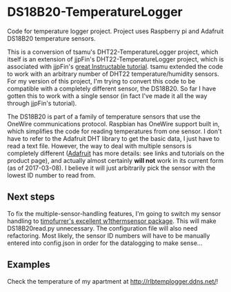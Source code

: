 # DS18B20-TemperatureLogger
Code for temperature logger project. Project uses Raspberry pi and Adafruit DS18B20 temperature sensors.

This is a conversion of tsamu's DHT22-TemperatureLogger project, which itself is an extension of jjpFin's DHT22-TemperatureLogger project, which is associated with jjpFin's [great Instructable tutorial](http://www.instructables.com/id/Raspberry-PI-and-DHT22-temperature-and-humidity-lo/?ALLSTEPS). tsamu extended the code to work with an arbitrary number of DHT22 temperature/humidity sensors. For my version of this project, I'm trying to convert this code to be compatible with a completely different sensor, the DS18B20. So far I have gotten this to work with a single sensor (in fact I've made it all the way through jjpFin's tutorial).

The DS18B20 is part of a family of temperature sensors that use the OneWire communications protocol. Raspbian has OneWire support built in, which simplifies the code for reading temperatures from one sensor. I don't have to refer to the Adafruit DHT library to get the basic data, I just have to read a text file. However, the way to deal with multiple sensors is completely different ([Adafruit](https://www.adafruit.com/products/374) has more details: see links and tutorials on the product page), and actually almost certainly __will not__ work in its current form (as of 2017-03-08). I believe it will just arbitrarily pick the sensor with the lowest ID number to read from.

## Next steps

To fix the multiple-sensor-handling features, I'm going to switch my sensor handling to [timofurrer's excellent w1thermsensor package](https://github.com/timofurrer/w1thermsensor). This will make DS18B20read.py unnecessary. The configuration file will also need refactoring. Most likely, the sensor ID numbers will have to be manually entered into config.json in order for the datalogging to make sense...

## Examples

Check the temperature of my apartment at http://rlbtemplogger.ddns.net/!
